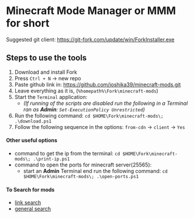 # Minecraft Mode Manager or MMM for short

Suggested git client: <https://git-fork.com/update/win/ForkInstaller.exe>

## Steps to use the tools

1. Download and install Fork
2. Press `Ctrl + N` -> new repo
3. Paste github link in: <https://github.com/joshika39/minecraft-mods.git>
4. Leave everything as it is, (`%homepath%\Fork\minecraft-mods`)
5. Start the `Terminal` application:
    - *(If running of the scripts are disabled run the following in a Terminal ran as **Admin**: `Set-ExecutionPolicy Unrestricted`)*
6. Run the following command: `cd $HOME\Fork\minecraft-mods\; .\download.ps1`
7. Follow the following sequence in the options: `from-cdn` -> `client` -> `Yes`

#### Other useful options

- command to get the ip from the terminal: `cd $HOME\Fork\minecraft-mods\; .\print-ip.ps1`
- command to open the ports for minecraft server(25565):
  - start an **Admin** Terminal end run the following command: `cd $HOME\Fork\minecraft-mods\; .\open-ports.ps1`

#### To Search for mods

- [link search](https://www.curseforge.com/minecraft/mc-mods/mod_name/files/all?filter-game-version=2020709689%3A8203)
- [general search](https://www.curseforge.com/minecraft/mc-mods/search?category=&search=mode_name)
